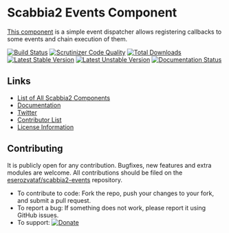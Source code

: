 # Scabbia2 Events Component

[This component](https://github.com/eserozvataf/scabbia2-events) is a simple event dispatcher allows registering callbacks to some events and chain execution of them.

[![Build Status](https://travis-ci.org/eserozvataf/scabbia2-events.png?branch=master)](https://travis-ci.org/eserozvataf/scabbia2-events)
[![Scrutinizer Code Quality](https://scrutinizer-ci.com/g/eserozvataf/scabbia2-events/badges/quality-score.png?b=master)](https://scrutinizer-ci.com/g/eserozvataf/scabbia2-events/?branch=master)
[![Total Downloads](https://poser.pugx.org/eserozvataf/scabbia2-events/downloads.png)](https://packagist.org/packages/eserozvataf/scabbia2-events)
[![Latest Stable Version](https://poser.pugx.org/eserozvataf/scabbia2-events/v/stable)](https://packagist.org/packages/eserozvataf/scabbia2-events)
[![Latest Unstable Version](https://poser.pugx.org/eserozvataf/scabbia2-events/v/unstable)](https://packagist.org/packages/eserozvataf/scabbia2-events)
[![Documentation Status](https://readthedocs.org/projects/scabbia2-documentation/badge/?version=latest)](https://readthedocs.org/projects/scabbia2-documentation)

## Links
- [List of All Scabbia2 Components](https://github.com/eserozvataf/scabbia2)
- [Documentation](https://readthedocs.org/projects/scabbia2-documentation)
- [Twitter](https://twitter.com/eserozvataf)
- [Contributor List](contributors.md)
- [License Information](LICENSE)


## Contributing
It is publicly open for any contribution. Bugfixes, new features and extra modules are welcome. All contributions should be filed on the [eserozvataf/scabbia2-events](https://github.com/eserozvataf/scabbia2-events) repository.

* To contribute to code: Fork the repo, push your changes to your fork, and submit a pull request.
* To report a bug: If something does not work, please report it using GitHub issues.
* To support: [![Donate](https://img.shields.io/gratipay/eserozvataf.svg)](https://gratipay.com/eserozvataf/)
